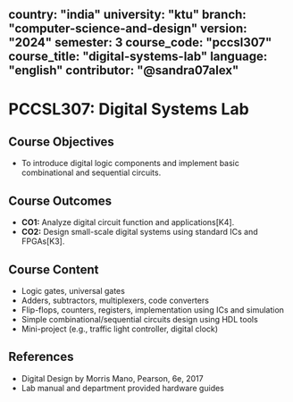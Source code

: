 country: "india"
university: "ktu"
branch: "computer-science-and-design"
version: "2024"
semester: 3
course_code: "pccsl307"
course_title: "digital-systems-lab"
language: "english"
contributor: "@sandra07alex"
---

# PCCSL307: Digital Systems Lab

## Course Objectives
* To introduce digital logic components and implement basic combinational and sequential circuits.

## Course Outcomes
* **CO1:** Analyze digital circuit function and applications[K4].
* **CO2:** Design small-scale digital systems using standard ICs and FPGAs[K3].

## Course Content

* Logic gates, universal gates
* Adders, subtractors, multiplexers, code converters
* Flip-flops, counters, registers, implementation using ICs and simulation
* Simple combinational/sequential circuits design using HDL tools
* Mini-project (e.g., traffic light controller, digital clock)

## References
- Digital Design by Morris Mano, Pearson, 6e, 2017
- Lab manual and department provided hardware guides
